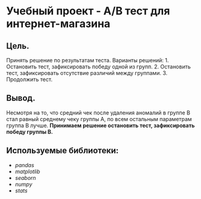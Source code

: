 # Учебный проект - A/B тест для интернет-магазина

## Цель.

Принять решение по результатам теста. Варианты решений: 1. Остановить тест, зафиксировать победу одной из групп. 2. Остановить тест, зафиксировать отсутствие различий между группами. 3. Продолжить тест.

## Вывод.

Несмотря на то, что средний чек после удаления аномалий в группе B стал равный среднему чеку группы А, по всем остальным параметрам группа B лучше. **Принимаем решение остановить тест, зафиксировать победу группы B.**


## Используемые библиотеки:
- *pandas*
- *matplotlib*
- *seaborn*
- *numpy*
- *stats*
